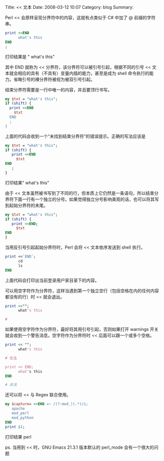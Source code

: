 Title: << 文本
Date: 2008-03-12 10:07
Category: blog
Summary:

Perl << 会原样呈现分界符中的内容，这就有点类似于 C# 中加了 @ 前缀的字符串。

```perl
print <<END
      what's this
END
;
```

打印结果是 "    what's this"

其中 END 就称为 << 分界符，该分界符可以被引号引起，根据不同的引号 << 文本就会相应的具有（不具有）变量内插的能力，甚至是成为 shell 命令执行的能力。省略引号的裸分界符被视为被双引号引起。

结束分界符需要是一行中唯一的内容，并且要顶行书写。

```perl
my $txt = "what's this";
if (shift) {
  print <<END
    $txt
  END
  ;
}
```

上面的代码会收到一个“未找到结束分界符”的错误提示。正确的写法应该是

```perl
my $txt = "what's this";
if (shift) {
   print <<END
     $txt
END
   ;
}
```

打印结果"    what's this"

由于 << 文本虽然被书写到了不同的行，但本质上它仍然是一条语句，所以结束分界符下面一行有一个独立的分号。如果觉得独立分号影响美观的话，也可以将其写到起始分界符的末尾。

```perl
my $txt = "what's this";
if (shift) {
   print <<END;
     $txt
END
}
```

当用反引号引起起始分界符时，Perl 会将 << 文本依序发送到 shell 执行。

```perl
print <<`END`;
      cd
      ls
END
```

上面代码会打印出当前登录用户家目录下的内容。

可以用空字符作为分界符，这样当遇到第一个独立空行（包括空格在内的任何内容都没有的行）时 << 就会退出。

```perl
print <<"";
      what's this

#
```

如果使用空字符作为分界符，最好将其用引号引起，否则如果打开 warnings 开关就会收到一个警告消息。空字符作为分界符时 << 后面可以跟一个或多个空格。

```perl
print << "";
      what's this

# 合法

print << END;
      what's this
END

# 非法
```

还可以将 << 与 Regex 联合使用。

```perl
my $capture= <<END =~ /(?:mod_)(.*)/i;
   apache
   mod_perl
   mod_python
END
print $1;
```

打印结果 perl

ps. 当用到 << 时，GNU Emacs 21.3.1 版本默认的 perl_mode 会有一个很大的问题
